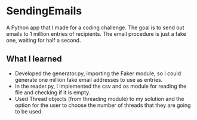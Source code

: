 # SendingEmails

A Python  app that I made for a coding challenge. The goal is to send out emails to 1 million entries  of recipients. The email procedure is
just a fake one, waiting for half a second. 

## What I learned

* Developed the generator.py, importing the Faker module, so I could generate one million fake email addresses to use as entries.
* In the reader.py, I implemented the csv and os module for reading the file and checking if it is empty.
* Used Thread objects (from threading module) to my solution and the option for the user to choose the number of threads that they are going
to be used. 